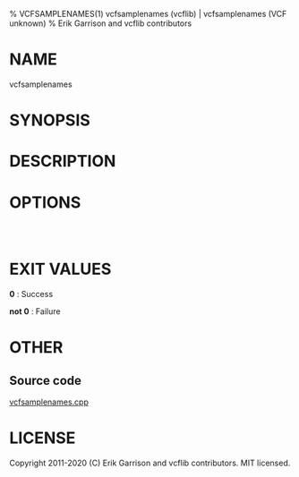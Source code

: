 % VCFSAMPLENAMES(1) vcfsamplenames (vcflib) | vcfsamplenames (VCF unknown)
% Erik Garrison and vcflib contributors

# NAME

vcfsamplenames

# SYNOPSIS



# DESCRIPTION



# OPTIONS

```



```



# EXIT VALUES

**0**
: Success

**not 0**
: Failure

# OTHER

## Source code

[vcfsamplenames.cpp](https://github.com/vcflib/vcflib/blob/master/src/vcfsamplenames.cpp)

# LICENSE

Copyright 2011-2020 (C) Erik Garrison and vcflib contributors. MIT licensed.

<!--
  Created with ./scripts/bin2md.rb scripts/bin2md-template.erb
-->
